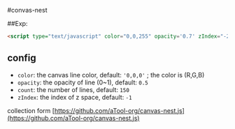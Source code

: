 #convas-nest

##Exp: 

```html
<script type="text/javascript" color="0,0,255" opacity='0.7' zIndex="-2" count="99" src="//xxx.com/canvas-nest.min.js"></script>
```

## config

 - `color`: the canvas line color, default: `'0,0,0'` ; the color is (R,G,B)
 - `opacity`: the opacity of line (0~1), default: `0.5`
 - `count`: the number of lines, default: `150`
 - `zIndex`: the index of z space, default: `-1`

collection form [https://github.com/aTool-org/canvas-nest.js](https://github.com/aTool-org/canvas-nest.js)

